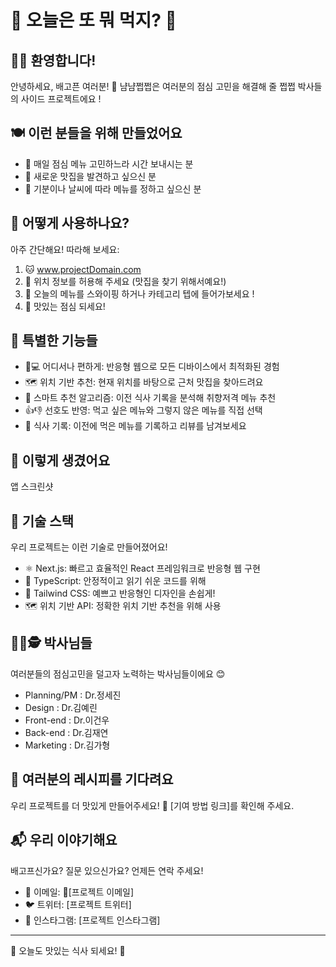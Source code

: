 # 🍱 오늘은 또 뭐 먹지? 🍱

## 🌈✨ 환영합니다!

안녕하세요, 배고픈 여러분! 🤗
냠냠쩝쩝은 여러분의 점심 고민을 해결해 줄 쩝쩝 박사들의 사이드 프로젝트에요 !

## 🍽️ 이런 분들을 위해 만들었어요

- 🤔 매일 점심 메뉴 고민하느라 시간 보내시는 분
- 🍛 새로운 맛집을 발견하고 싶으신 분
- 🎲 기분이나 날씨에 따라 메뉴를 정하고 싶으신 분

## 🚀 어떻게 사용하나요?

아주 간단해요! 따라해 보세요:

1. 🐱 www.projectDomain.com
2. 🐶 위치 정보를 허용해 주세요 (맛집을 찾기 위해서예요!)
3. 🐰 오늘의 메뉴를 스와이핑 하거나 카테고리 텝에 들어가보세요 !
4. 🎉 맛있는 점심 되세요!

## 🌟 특별한 기능들

- 📱💻 어디서나 편하게: 반응형 웹으로 모든 디바이스에서 최적화된 경험
- 🗺️ 위치 기반 추천: 현재 위치를 바탕으로 근처 맛집을 찾아드려요
- 🧠 스마트 추천 알고리즘: 이전 식사 기록을 분석해 취향저격 메뉴 추천
- 👍👎 선호도 반영: 먹고 싶은 메뉴와 그렇지 않은 메뉴를 직접 선택
- 📅 식사 기록: 이전에 먹은 메뉴를 기록하고 리뷰를 남겨보세요

## 📸 이렇게 생겼어요

앱 스크린샷

## 🔧 기술 스택
우리 프로젝트는 이런 기술로 만들어졌어요!

- ⚛️  Next.js: 빠르고 효율적인 React 프레임워크로 반응형 웹 구현
- 📘 TypeScript: 안정적이고 읽기 쉬운 코드를 위해
- 🎨 Tailwind CSS: 예쁘고 반응형인 디자인을 손쉽게!
- 🗺️ 위치 기반 API: 정확한 위치 기반 추천을 위해 사용

## 🕵️‍♀️🕵️ 박사님들
여러분들의 점심고민을 덜고자 노력하는 박사님들이에요 😊
- Planning/PM : Dr.정세진
- Design : Dr.김예린
- Front-end : Dr.이건우
- Back-end : Dr.김재연
- Marketing : Dr.김가형


## 🍳 여러분의 레시피를 기다려요

우리 프로젝트를 더 맛있게 만들어주세요! 🤗
[기여 방법 링크]를 확인해 주세요.

## 📬 우리 이야기해요

배고프신가요? 질문 있으신가요? 언제든 연락 주세요!

- 📧 이메일: [프로젝트 이메일]
- 🐦 트위터: [프로젝트 트위터]
- 📸 인스타그램: [프로젝트 인스타그램]



---

🍕 오늘도 맛있는 식사 되세요! 🌮
